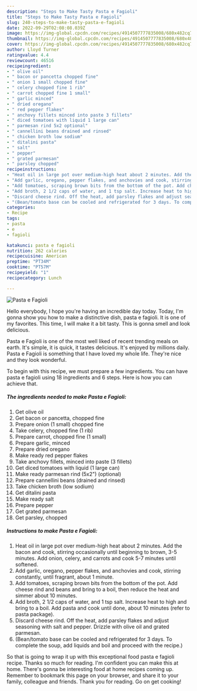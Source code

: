 ```yaml
---
description: "Steps to Make Tasty Pasta e Fagioli"
title: "Steps to Make Tasty Pasta e Fagioli"
slug: 240-steps-to-make-tasty-pasta-e-fagioli
date: 2022-09-29T02:08:08.039Z
image: https://img-global.cpcdn.com/recipes/4914507777835008/680x482cq70/pasta-e-fagioli-recipe-main-photo.jpg
thumbnail: https://img-global.cpcdn.com/recipes/4914507777835008/680x482cq70/pasta-e-fagioli-recipe-main-photo.jpg
cover: https://img-global.cpcdn.com/recipes/4914507777835008/680x482cq70/pasta-e-fagioli-recipe-main-photo.jpg
author: Lloyd Turner
ratingvalue: 4.4
reviewcount: 46516
recipeingredient:
- " olive oil"
- " bacon or pancetta chopped fine"
- " onion 1 small chopped fine"
- " celery chopped fine 1 rib"
- " carrot chopped fine 1 small"
- " garlic minced"
- " dried oregano"
- " red pepper flakes"
- " anchovy fillets minced into paste 3 fillets"
- " diced tomatoes with liquid 1 large can"
- " parmesan rind 5x2 optional"
- " cannellini beans drained and rinsed"
- " chicken broth low sodium"
- " ditalini pasta"
- " salt"
- " pepper"
- " grated parmesan"
- " parsley chopped"
recipeinstructions:
- "Heat oil in large pot over medium-high heat about 2 minutes. Add the bacon and cook, stirring occasionally until beginning to brown, 3-5 minutes. Add onion, celery, and carrots and cook 5-7 minutes until softened."
- "Add garlic, oregano, pepper flakes, and anchovies and cook, stirring constantly, until fragrant, about 1 minute."
- "Add tomatoes, scraping brown bits from the bottom of the pot. Add cheese rind and beans and bring to a boil, then reduce the heat and simmer about 10 minutes."
- "Add broth, 2 1/2 caps of water, and 1 tsp salt. Increase heat to high and bring to a boil. Add pasta and cook until done, about 10 minutes (refer to pasta package)."
- "Discard cheese rind. Off the heat, add parsley flakes and adjust seasoning with salt and pepper. Drizzle with olive oil and grated parmesan."
- "(Bean/tomato base can be cooled and refrigerated for 3 days. To complete the soup, add liquids and boil and proceed with the recipe.)"
categories:
- Recipe
tags:
- pasta
- e
- fagioli

katakunci: pasta e fagioli 
nutrition: 262 calories
recipecuisine: American
preptime: "PT34M"
cooktime: "PT57M"
recipeyield: "1"
recipecategory: Lunch

---
```



![Pasta e Fagioli](https://img-global.cpcdn.com/recipes/4914507777835008/680x482cq70/pasta-e-fagioli-recipe-main-photo.jpg)

Hello everybody, I hope you're having an incredible day today. Today, I'm gonna show you how to make a distinctive dish, pasta e fagioli. It is one of my favorites. This time, I will make it a bit tasty. This is gonna smell and look delicious.



Pasta e Fagioli is one of the most well liked of recent trending meals on earth. It's simple, it is quick, it tastes delicious. It's enjoyed by millions daily. Pasta e Fagioli is something that I have loved my whole life. They're nice and they look wonderful.


To begin with this recipe, we must prepare a few ingredients. You can have pasta e fagioli using 18 ingredients and 6 steps. Here is how you can achieve that.

<!--inarticleads1-->

##### The ingredients needed to make Pasta e Fagioli:

1. Get  olive oil
1. Get  bacon or pancetta, chopped fine
1. Prepare  onion (1 small) chopped fine
1. Take  celery, chopped fine (1 rib)
1. Prepare  carrot, chopped fine (1 small)
1. Prepare  garlic, minced
1. Prepare  dried oregano
1. Make ready  red pepper flakes
1. Take  anchovy fillets, minced into paste (3 fillets)
1. Get  diced tomatoes with liquid (1 large can)
1. Make ready  parmesan rind (5x2&#34;) (optional)
1. Prepare  cannellini beans (drained and rinsed)
1. Take  chicken broth (low sodium)
1. Get  ditalini pasta
1. Make ready  salt
1. Prepare  pepper
1. Get  grated parmesan
1. Get  parsley, chopped




<!--inarticleads2-->

##### Instructions to make Pasta e Fagioli:

1. Heat oil in large pot over medium-high heat about 2 minutes. Add the bacon and cook, stirring occasionally until beginning to brown, 3-5 minutes. Add onion, celery, and carrots and cook 5-7 minutes until softened.
1. Add garlic, oregano, pepper flakes, and anchovies and cook, stirring constantly, until fragrant, about 1 minute.
1. Add tomatoes, scraping brown bits from the bottom of the pot. Add cheese rind and beans and bring to a boil, then reduce the heat and simmer about 10 minutes.
1. Add broth, 2 1/2 caps of water, and 1 tsp salt. Increase heat to high and bring to a boil. Add pasta and cook until done, about 10 minutes (refer to pasta package).
1. Discard cheese rind. Off the heat, add parsley flakes and adjust seasoning with salt and pepper. Drizzle with olive oil and grated parmesan.
1. (Bean/tomato base can be cooled and refrigerated for 3 days. To complete the soup, add liquids and boil and proceed with the recipe.)




So that is going to wrap it up with this exceptional food pasta e fagioli recipe. Thanks so much for reading. I'm confident you can make this at home. There's gonna be interesting food at home recipes coming up. Remember to bookmark this page on your browser, and share it to your family, colleague and friends. Thank you for reading. Go on get cooking!
